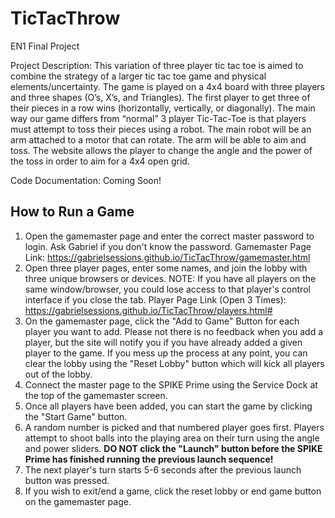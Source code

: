 # TicTacThrow

EN1 Final Project

Project Description: This variation of three player tic tac toe is aimed to combine the strategy of a larger tic tac toe game and physical elements/uncertainty. The game is played on a 4x4 board with three players and three shapes (O’s, X’s, and Triangles). The first player to get three of their pieces in a row wins (horizontally, vertically, or diagonally). The main way our game differs from “normal” 3 player Tic-Tac-Toe is that players must attempt to toss their pieces using a robot.
The main robot will be an arm attached to a motor that can rotate. The arm will be able to aim and toss. The website allows the player to change the angle and the power of the toss in order to aim for a 4x4 open grid.

Code Documentation:
Coming Soon!

## How to Run a Game ##
1. Open the gamemaster page and enter the correct master password to login. Ask Gabriel if you don't know the password. Gamemaster Page Link: https://gabrielsessions.github.io/TicTacThrow/gamemaster.html
2. Open three player pages, enter some names, and join the lobby with three unique browsers or devices. NOTE: If you have all players on the same window/browser, you could lose access to that player's control interface if you close the tab. Player Page Link (Open 3 Times): https://gabrielsessions.github.io/TicTacThrow/players.html#
3. On the gamemaster page, click the "Add to Game" Button for each player you want to add. Please not there is no feedback when you add a player, but the site will notify you if you have already added a given player to the game. If you mess up the process at any point, you can clear the lobby using the "Reset Lobby" button which will kick all players out of the lobby.
4. Connect the master page to the SPIKE Prime using the Service Dock at the top of the gamemaster screen.
5. Once all players have been added, you can start the game by clicking the "Start Game" button.
6. A random number is picked and that numbered player goes first. Players attempt to shoot balls into the playing area on their turn using the angle and power sliders. **DO NOT click the "Launch" button before the SPIKE Prime has finished running the previous launch sequence!**
7. The next player's turn starts 5-6 seconds after the previous launch button was pressed.
8. If you wish to exit/end a game, click the reset lobby or end game button on the gamemaster page.

